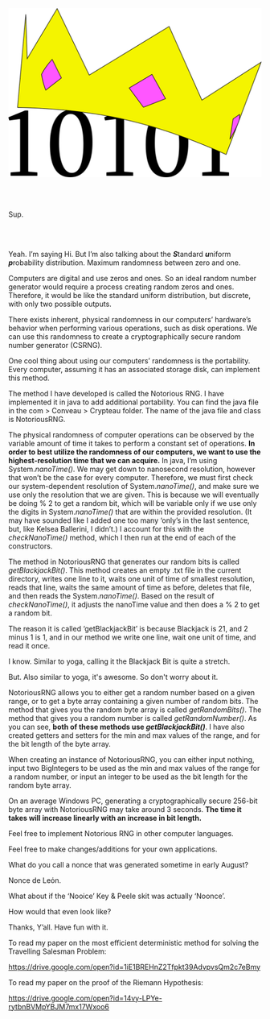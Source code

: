 ![Notorious RNG](https://github.com/Cant-Git-Right/NotoriousRNG/blob/master/logo.png)

<br/>
<br/>

Sup.  

<br/>
<br/>

Yeah.  I’m saying Hi.  But I’m also talking about the ***S***tandard 
***u***niform ***p***robability distribution.  Maximum randomness between zero and one.  

Computers are digital and use zeros and ones.  So an ideal random number generator would require a process creating random zeros and ones.  Therefore, it would be like the standard uniform distribution, but discrete, with only two possible outputs.  

There exists inherent, physical randomness in our computers’ hardware’s behavior when performing various operations, such as disk operations.  We can use this randomness to create a cryptographically secure random number generator (CSRNG).  

One cool thing about using our computers’ randomness is the portability.  Every computer, assuming it has an associated storage disk, can implement this method.

The method I have developed is called the Notorious RNG.  I have implemented it in java to add additional portability.  You can find the java file in the com > Conveau > Crypteau folder. The name of the java file and class is NotoriousRNG.

The physical randomness of computer operations can be observed by the variable amount of time it takes to perform a constant set of operations.  **In order to best utilize the randomness of our computers, we want to use the highest-resolution time that we can acquire.**  In java, I’m using System.*nanoTime()*.  We may get down to nanosecond resolution, however that won’t be the case for every computer.  Therefore, we must first check our system-dependent resolution of System.*nanoTime()*, and make sure we use only the resolution that we are given.  This is because we will eventually be doing % 2 to get a random bit, which will be variable only if we use only the digits in System.*nanoTime()* that are within the provided resolution. (It may have sounded like I added one too many ‘only’s in the last sentence, but, like Kelsea Ballerini, I didn’t.) I account for this with the *checkNanoTime()* method, which I then run at the end of each of the constructors.     

The method in NotoriousRNG that generates our random bits is called *getBlackjackBit()*.  This method creates an empty .txt file in the current directory, writes one line to it, waits one unit of time of smallest resolution, reads that line, waits the same amount of time as before, deletes that file, and then reads the System.*nanoTime()*.  Based on the result of *checkNanoTime()*, it adjusts the nanoTime value and then does a % 2 to get a random bit.  

The reason it is called ‘getBlackjackBit’ is because Blackjack is 21, and 2 minus 1 is 1, and in our method we write one line, wait one unit of time, and read it once.  

I know.  Similar to yoga, calling it the Blackjack Bit is quite a stretch.  

But.  Also similar to yoga, it's awesome.  So don't worry about it.       

NotoriousRNG allows you to either get a random number based on a given range, or to get a byte array containing a given number of random bits.  The method that gives you the random byte array is called *getRandomBits()*.  The method that gives you a random number is called *getRandomNumber()*.  As you can see, **both of these methods use *getBlackjackBit()***.  I have also created getters and setters for the min and max values of the range, and for the bit length of the byte array. 

When creating an instance of NotoriousRNG, you can either input nothing, input two BigIntegers to be used as the min and max values of the range for a random number, or input an integer to be used as the bit length for the random byte array. 

On an average Windows PC, generating a cryptographically secure 256-bit byte array with NotoriousRNG may take around 3 seconds.  **The time it takes will increase linearly with an increase in bit length.**  

Feel free to implement Notorious RNG in other computer languages. 

Feel free to make changes/additions for your own applications.

What do you call a nonce that was generated sometime in early August?

Nonce de Leόn.    

What about if the ‘Nooice’ Key & Peele skit was actually ‘Noonce’.  

How would that even look like?  

Thanks, Y’all.  Have fun with it.  

To read my paper on the most efficient deterministic method for solving the Travelling Salesman Problem:

https://drive.google.com/open?id=1iE1BREHnZ2Tfpkt39AdvpvsQm2c7eBmy 

To read my paper on the proof of the Riemann Hypothesis:  

https://drive.google.com/open?id=14vy-LPYe-rytbnBVMpYBJM7mx17Wxoo6

